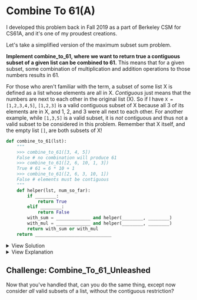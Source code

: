 # Combine To 61(A)

I developed this problem back in Fall 2019 as a part of Berkeley CSM for CS61A, and it's one of my proudest creations. 

Let's take a simplified version of the maximum subset sum problem. 

**Implement combine\_to\_61, where we want to return true a contiguous subset of a given list can be combined to 61.** This means that for a given subset, some combination of multiplication and addition operations to those numbers results in 61.

For those who aren't familiar with the term, a subset of some list X is defined as a list whose elements are all in X. *Contiguous* just means that the numbers are next to each other in the original list (X). So if I have `X = [1,2,3,4,5]`, `[1,2,3]` is a valid contiguous subset of X because all 3 of its elements are in X, and 1, 2, and 3 were all next to each other. For another example, while `[1,3,5]` is a valid subset, it is *not* contiguous and thus not a valid subset to be considered in this problem. Remember that X itself, and the empty list `[]`, are both subsets of X!

```python
def combine_to_61(lst):
    """
    >>> combine_to_61([3, 4, 5])
    False # no combination will produce 61
    >>> combine_to_61([2, 6, 10, 1, 3])
    True # 61 = 6 * 10 + 1
    >>> combine_to_61([2, 6, 3, 10, 1])
    False # elements must be contiguous
    """
    def helper(lst, num_so_far):
        if ________:
            return True
        elif ________:
            return False
        with_sum = _____________ and helper(________, ________)
        with_mul = _____________ and helper(________, ________)
        return with_sum or with_mul
    return _____________________________
```

<details><summary markdown="span">View Solution</summary>

```python
def combine_to_61(lst):
    def helper(lst, num_so_far):
        if num_so_far == 61:
            return True
        elif not lst:
            return False
        with_sum = num_so_far + lst[0] <= 61 and helper(lst[1:], num_so_far + lst[0])
        with_mul = num_so_far * lst[0] <= 61 and helper(lst[1:], num_so_far * lst[0])
        return with_sum or with_mul
    return helper(lst, 0)
```

</details>

<details><summary markdown="span">View Explanation</summary>

The first thing we notice from our skeleton code is that we take a helper function that takes an extra parameter `num_so_far`. In general, added parameters such as this are meant as a tracker of progress somehow. This should immediately give us a clue that `num_so_far` will track our total sum-product recursively.

Given that, our first base case becomes easy: If our tracker has a value of 61, we know we've found some product/sum of elements in `lst` that results in value 61. 

Our second base case will probably consider the other parameter list: in general, try to consider base cases for each parameter. So we ask ourselves, "When do we know immediately whether or not our list can combine to 61 or not?" Well, on the simplest possible input, an empty list, of course! There's no possible way you can do anything sum or product with an empty list. 

With our base cases done, now comes the fun part of the problem: Implementing the sum/product algorithm. We see in our skeleton code that our helper function returns `with_sum or with_mul`. This indicates that `with_sum` and `with_mul` should be one-liner booleans! With that knowledge, what do we do? Well, in recursive problems such as this, it's incredibly to common perform an action with one element and recurse on the rest. So to test summing one element from lst into our sum-product cumulative total, we can call `helper(lst[1:], num_so_far + lst[0])`, and to test multiplying that element, we call `helper(lst[1:], num_so_far * lst[0])`. 

We can prune our recursive tree a bit with our contiguousness requirement: if the operation of summing OR multiplying by the first element of `lst` results in a sum-product greater than 61, we know we'll have overshot it and that subset won't work.

</details>

## Challenge: Combine\_To\_61\_Unleashed

Now that you've handled that, can you do the same thing, except now consider *all* valid subsets of a list, without the contiguous restriction? 